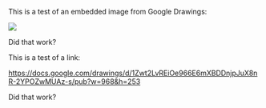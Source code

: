 This is a test of an embedded image from Google Drawings:

<img src="https://docs.google.com/drawings/d/1Zwt2LvREiOe966E6mXBDDnjpJuX8nR-2YPOZwMUAz-s/pub?w=968&amp;h=253">

Did that work?

This is a test of a link:

https://docs.google.com/drawings/d/1Zwt2LvREiOe966E6mXBDDnjpJuX8nR-2YPOZwMUAz-s/pub?w=968&h=253

Did that work?
